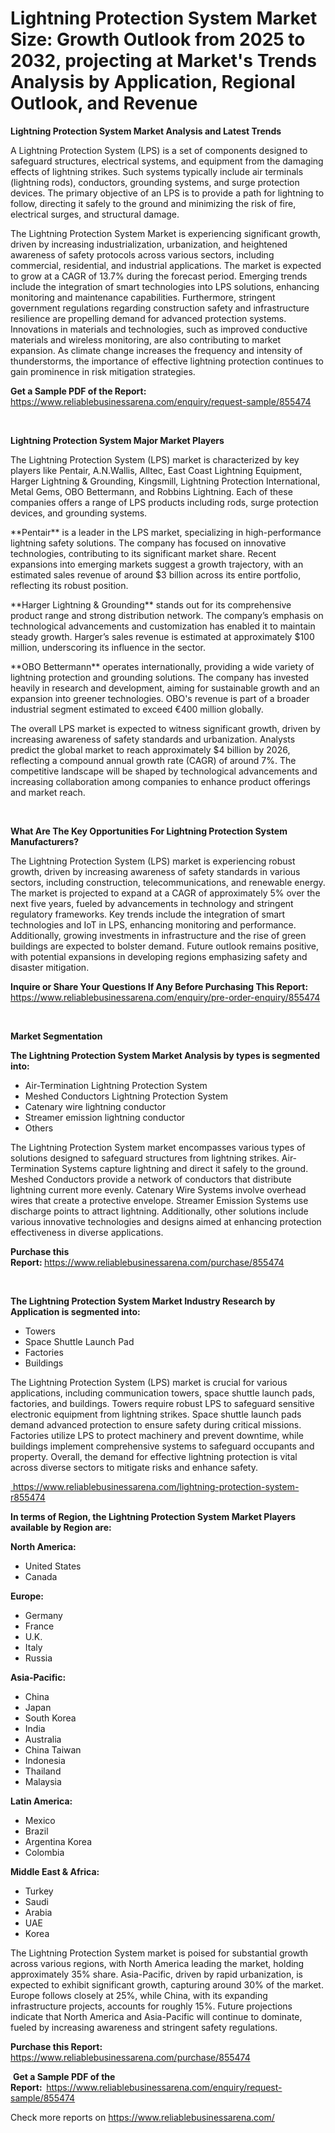 <p><h1>Lightning Protection System Market Size: Growth Outlook from 2025 to 2032, projecting at Market's Trends Analysis by Application, Regional Outlook, and Revenue</h1></p><p><strong>Lightning Protection System Market Analysis and Latest Trends</strong></p>
<p><p>A Lightning Protection System (LPS) is a set of components designed to safeguard structures, electrical systems, and equipment from the damaging effects of lightning strikes. Such systems typically include air terminals (lightning rods), conductors, grounding systems, and surge protection devices. The primary objective of an LPS is to provide a path for lightning to follow, directing it safely to the ground and minimizing the risk of fire, electrical surges, and structural damage.</p><p>The Lightning Protection System Market is experiencing significant growth, driven by increasing industrialization, urbanization, and heightened awareness of safety protocols across various sectors, including commercial, residential, and industrial applications. The market is expected to grow at a CAGR of 13.7% during the forecast period. Emerging trends include the integration of smart technologies into LPS solutions, enhancing monitoring and maintenance capabilities. Furthermore, stringent government regulations regarding construction safety and infrastructure resilience are propelling demand for advanced protection systems. Innovations in materials and technologies, such as improved conductive materials and wireless monitoring, are also contributing to market expansion. As climate change increases the frequency and intensity of thunderstorms, the importance of effective lightning protection continues to gain prominence in risk mitigation strategies.</p></p>
<p><strong>Get a Sample PDF of the Report:&nbsp;</strong> <a href="https://www.reliablebusinessarena.com/enquiry/request-sample/855474?utm_campaign=3535&utm_medium=2&utm_source=Github&utm_content=ia&utm_term=10042025&utm_id=lightning-protection-system">https://www.reliablebusinessarena.com/enquiry/request-sample/855474</a></p>
<p>&nbsp;</p>
<p><strong>Lightning Protection System Major Market Players</strong></p>
<p><p>The Lightning Protection System (LPS) market is characterized by key players like Pentair, A.N.Wallis, Alltec, East Coast Lightning Equipment, Harger Lightning & Grounding, Kingsmill, Lightning Protection International, Metal Gems, OBO Bettermann, and Robbins Lightning. Each of these companies offers a range of LPS products including rods, surge protection devices, and grounding systems.</p><p>**Pentair** is a leader in the LPS market, specializing in high-performance lightning safety solutions. The company has focused on innovative technologies, contributing to its significant market share. Recent expansions into emerging markets suggest a growth trajectory, with an estimated sales revenue of around $3 billion across its entire portfolio, reflecting its robust position.</p><p>**Harger Lightning & Grounding** stands out for its comprehensive product range and strong distribution network. The company’s emphasis on technological advancements and customization has enabled it to maintain steady growth. Harger’s sales revenue is estimated at approximately $100 million, underscoring its influence in the sector.</p><p>**OBO Bettermann** operates internationally, providing a wide variety of lightning protection and grounding solutions. The company has invested heavily in research and development, aiming for sustainable growth and an expansion into greener technologies. OBO's revenue is part of a broader industrial segment estimated to exceed €400 million globally.</p><p>The overall LPS market is expected to witness significant growth, driven by increasing awareness of safety standards and urbanization. Analysts predict the global market to reach approximately $4 billion by 2026, reflecting a compound annual growth rate (CAGR) of around 7%. The competitive landscape will be shaped by technological advancements and increasing collaboration among companies to enhance product offerings and market reach.</p></p>
<p>&nbsp;</p>
<p><strong>What Are The Key Opportunities For Lightning Protection System Manufacturers?</strong></p>
<p><p>The Lightning Protection System (LPS) market is experiencing robust growth, driven by increasing awareness of safety standards in various sectors, including construction, telecommunications, and renewable energy. The market is projected to expand at a CAGR of approximately 5% over the next five years, fueled by advancements in technology and stringent regulatory frameworks. Key trends include the integration of smart technologies and IoT in LPS, enhancing monitoring and performance. Additionally, growing investments in infrastructure and the rise of green buildings are expected to bolster demand. Future outlook remains positive, with potential expansions in developing regions emphasizing safety and disaster mitigation.</p></p>
<p><strong>Inquire or Share Your Questions If Any Before Purchasing This Report:</strong> <a href="https://www.reliablebusinessarena.com/enquiry/pre-order-enquiry/855474?utm_campaign=3535&utm_medium=2&utm_source=Github&utm_content=ia&utm_term=10042025&utm_id=lightning-protection-system">https://www.reliablebusinessarena.com/enquiry/pre-order-enquiry/855474</a></p>
<p>&nbsp;</p>
<p><strong>Market Segmentation</strong></p>
<p><strong>The Lightning Protection System Market Analysis by types is segmented into:</strong></p>
<p><ul><li>Air-Termination Lightning Protection System</li><li>Meshed Conductors Lightning Protection System</li><li>Catenary wire lightning conductor</li><li>Streamer emission lightning conductor</li><li>Others</li></ul></p>
<p><p>The Lightning Protection System market encompasses various types of solutions designed to safeguard structures from lightning strikes. Air-Termination Systems capture lightning and direct it safely to the ground. Meshed Conductors provide a network of conductors that distribute lightning current more evenly. Catenary Wire Systems involve overhead wires that create a protective envelope. Streamer Emission Systems use discharge points to attract lightning. Additionally, other solutions include various innovative technologies and designs aimed at enhancing protection effectiveness in diverse applications.</p></p>
<p><strong>Purchase this Report:&nbsp;</strong><a href="https://www.reliablebusinessarena.com/purchase/855474?utm_campaign=3535&utm_medium=2&utm_source=Github&utm_content=ia&utm_term=10042025&utm_id=lightning-protection-system">https://www.reliablebusinessarena.com/purchase/855474</a></p>
<p>&nbsp;</p>
<p><strong>The Lightning Protection System Market Industry Research by Application is segmented into:</strong></p>
<p><ul><li>Towers</li><li>Space Shuttle Launch Pad</li><li>Factories</li><li>Buildings</li></ul></p>
<p><p>The Lightning Protection System (LPS) market is crucial for various applications, including communication towers, space shuttle launch pads, factories, and buildings. Towers require robust LPS to safeguard sensitive electronic equipment from lightning strikes. Space shuttle launch pads demand advanced protection to ensure safety during critical missions. Factories utilize LPS to protect machinery and prevent downtime, while buildings implement comprehensive systems to safeguard occupants and property. Overall, the demand for effective lightning protection is vital across diverse sectors to mitigate risks and enhance safety.</p></p>
<p><a href="https://www.reliablebusinessarena.com/lightning-protection-system-r855474?utm_campaign=3535&utm_medium=2&utm_source=Github&utm_content=ia&utm_term=10042025&utm_id=lightning-protection-system">&nbsp;https://www.reliablebusinessarena.com/lightning-protection-system-r855474</a></p>
<p><strong>In terms of Region, the Lightning Protection System Market Players available by Region are:</strong></p>
<p>
    <p> <strong> North America: </strong>
        <ul>
            <li>United States</li>
            <li>Canada</li>
        </ul>
        </p> 
    <p> <strong> Europe: </strong>
        <ul>
            <li>Germany</li>
            <li>France</li>
            <li>U.K.</li>
            <li>Italy</li>
            <li>Russia</li>
        </ul>
        </p> 
    <p> <strong> Asia-Pacific: </strong>
        <ul>
            <li>China</li>
            <li>Japan</li>
            <li>South Korea</li>
            <li>India</li>
            <li>Australia</li>
            <li>China Taiwan</li>
            <li>Indonesia</li>
            <li>Thailand</li>
            <li>Malaysia</li>
        </ul>
        </p> 
    <p> <strong> Latin America: </strong>
        <ul>
            <li>Mexico</li>
            <li>Brazil</li>
            <li>Argentina Korea</li>
            <li>Colombia</li>
        </ul>
        </p> 
    <p> <strong> Middle East & Africa: </strong>
        <ul>
            <li>Turkey</li>
            <li>Saudi</li>
            <li>Arabia</li>
            <li>UAE</li>
            <li>Korea</li>
        </ul>
    </p>
    </p>
<p><p>The Lightning Protection System market is poised for substantial growth across various regions, with North America leading the market, holding approximately 35% share. Asia-Pacific, driven by rapid urbanization, is expected to exhibit significant growth, capturing around 30% of the market. Europe follows closely at 25%, while China, with its expanding infrastructure projects, accounts for roughly 15%. Future projections indicate that North America and Asia-Pacific will continue to dominate, fueled by increasing awareness and stringent safety regulations.</p></p>
<p><strong>Purchase this Report: </strong><a href="https://www.reliablebusinessarena.com/purchase/855474?utm_campaign=3535&utm_medium=2&utm_source=Github&utm_content=ia&utm_term=10042025&utm_id=lightning-protection-system">https://www.reliablebusinessarena.com/purchase/855474</a></p>
<p>&nbsp;<strong>Get a Sample PDF of the Report:&nbsp;&nbsp;</strong><a href="https://www.reliablebusinessarena.com/enquiry/request-sample/855474?utm_campaign=3535&utm_medium=2&utm_source=Github&utm_content=ia&utm_term=10042025&utm_id=lightning-protection-system">https://www.reliablebusinessarena.com/enquiry/request-sample/855474</a></p>
<p><strong></strong></p>
<p>Check more reports on <a href="https://www.reliablebusinessarena.com/?utm_campaign=3535&utm_medium=2&utm_source=Github&utm_content=ia&utm_term=10042025&utm_id=lightning-protection-system">https://www.reliablebusinessarena.com/</a></p>